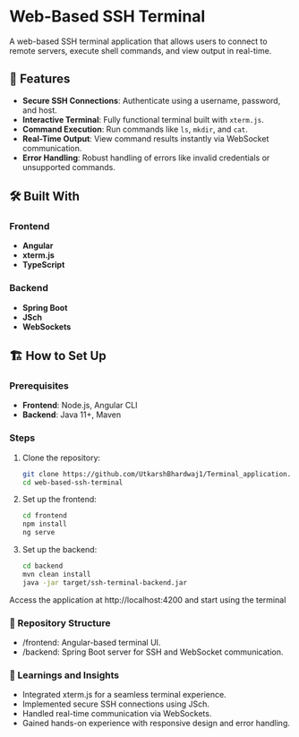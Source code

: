 # Web-Based SSH Terminal  

A web-based SSH terminal application that allows users to connect to remote servers, execute shell commands, and view output in real-time.  

## 🚀 Features  
- **Secure SSH Connections**: Authenticate using a username, password, and host.  
- **Interactive Terminal**: Fully functional terminal built with `xterm.js`.  
- **Command Execution**: Run commands like `ls`, `mkdir`, and `cat`.  
- **Real-Time Output**: View command results instantly via WebSocket communication.  
- **Error Handling**: Robust handling of errors like invalid credentials or unsupported commands.  

## 🛠️ Built With  
### Frontend  
- **Angular**  
- **xterm.js**  
- **TypeScript**  

### Backend  
- **Spring Boot**  
- **JSch**  
- **WebSockets**  

## 🏗️ How to Set Up  

### Prerequisites  
- **Frontend**: Node.js, Angular CLI  
- **Backend**: Java 11+, Maven  

### Steps  
1. Clone the repository:  
   ```bash
   git clone https://github.com/UtkarshBhardwaj1/Terminal_application.git
   cd web-based-ssh-terminal
   
2. Set up the frontend:
   ```bash
   cd frontend
   npm install
   ng serve

3. Set up the backend:
   ```bash
   cd backend
   mvn clean install
   java -jar target/ssh-terminal-backend.jar

Access the application at http://localhost:4200 and start using the terminal

### 📂 Repository Structure
- /frontend: Angular-based terminal UI.
- /backend: Spring Boot server for SSH and WebSocket communication.
### 🌟 Learnings and Insights
- Integrated xterm.js for a seamless terminal experience.
- Implemented secure SSH connections using JSch.
- Handled real-time communication via WebSockets.
- Gained hands-on experience with responsive design and error handling.

